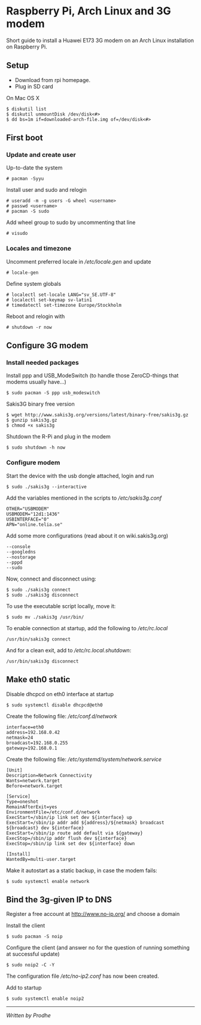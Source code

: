 Raspberry Pi, Arch Linux and 3G modem
=====================================

Short guide to install a Huawei E173 3G modem on an Arch Linux installation on Raspberry Pi.


Setup
-----

- Download from rpi homepage.
- Plug in SD card

On Mac OS X

	$ diskutil list
	$ diskutil unmountDisk /dev/disk<#>
	$ dd bs=1m if=downloaded-arch-file.img of=/dev/disk<#>


First boot
----------

### Update and create user

Up-to-date the system

	# pacman -Syyu

Install user and sudo and relogin

	# useradd -m -g users -G wheel <username>
	# passwd <username>
	# pacman -S sudo

Add wheel group to sudo by uncommenting that line

	# visudo

### Locales and timezone

Uncomment preferred locale in */etc/locale.gen* and update

	# locale-gen

Define system globals

	# localectl set-locale LANG="sv_SE.UTF-8"
	# localectl set-keymap sv-latin1
	# timedatectl set-timezone Europe/Stockholm

Reboot and relogin with <username>

	# shutdown -r now


Configure 3G modem
------------------

### Install needed packages

Install ppp and USB_ModeSwitch (to handle those ZeroCD-things that modems usually have...)

	$ sudo pacman -S ppp usb_modeswitch

Sakis3G binary free version

	$ wget http://www.sakis3g.org/versions/latest/binary-free/sakis3g.gz
	$ gunzip sakis3g.gz
	$ chmod +x sakis3g

Shutdown the R-Pi and plug in the modem

	$ sudo shutdown -h now

### Configure modem

Start the device with the usb dongle attached, login and run

	$ sudo ./sakis3g --interactive

Add the variables mentioned in the scripts to */etc/sakis3g.conf*

	OTHER="USBMODEM"
	USBMODEM="12d1:1436"
	USBINTERFACE="0"
	APN="online.telia.se"

Add some more configurations (read about it on wiki.sakis3g.org)

	--console
	--googledns
	--nostorage
	--pppd
	--sudo

Now, connect and disconnect using:

	$ sudo ./sakis3g connect
	$ sudo ./sakis3g disconnect

To use the executable script locally, move it:

	$ sudo mv ./sakis3g /usr/bin/

To enable connection at startup, add the following to */etc/rc.local*

	/usr/bin/sakis3g connect

And for a clean exit, add to */etc/rc.local.shutdown*:

	/usr/bin/sakis3g disconnect


Make eth0 static
----------------

Disable dhcpcd on eth0 interface at startup

	$ sudo systemctl disable dhcpcd@eth0

Create the following file: */etc/conf.d/network*

	interface=eth0
	address=192.168.0.42
	netmask=24
	broadcast=192.168.0.255
	gateway=192.168.0.1

Create the following file: */etc/systemd/system/network.service*

	[Unit]
	Description=Network Connectivity
	Wants=network.target
	Before=network.target
	
	[Service]
	Type=oneshot
	RemainAfterExit=yes
	EnvironmentFile=/etc/conf.d/network
	ExecStart=/sbin/ip link set dev ${interface} up
	ExecStart=/sbin/ip addr add ${address}/${netmask} broadcast ${broadcast} dev ${interface}
	ExecStart=/sbin/ip route add default via ${gateway}
	ExecStop=/sbin/ip addr flush dev ${interface}
	ExecStop=/sbin/ip link set dev ${interface} down
	
	[Install]
	WantedBy=multi-user.target

Make it autostart as a static backup, in case the modem fails:

	$ sudo systemctl enable network


Bind the 3g-given IP to DNS
---------------------------

Register a free account at http://www.no-ip.org/ and choose a domain

Install the client

	$ sudo pacman -S noip

Configure the client (and answer no for the question of running something at successful update)

	$ sudo noip2 -C -Y

The configuration file */etc/no-ip2.conf* has now been created.

Add to startup

	$ sudo systemctl enable noip2


---

*Written by Prodhe*



